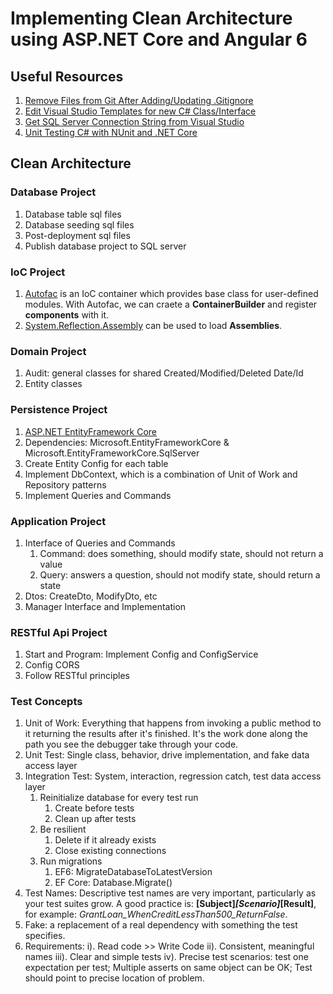 # Implementing Clean Architecture using ASP.NET Core and Angular 6

## Useful Resources
1. [Remove Files from Git After Adding/Updating .Gitignore](https://eric.blog/2014/05/11/remove-files-from-git-addingupdating-gitignore/)
2. [Edit Visual Studio Templates for new C# Class/Interface](https://stackoverflow.com/questions/2072687/how-do-i-edit-the-visual-studio-templates-for-new-c-sharp-class-interface)
3. [Get SQL Server Connection String from Visual Studio](https://www.codeproject.com/Tips/592675/Get-SQL-Server-Database-Connection-String-Easily-f) 
4. [Unit Testing C# with NUnit and .NET Core](https://docs.microsoft.com/en-us/dotnet/core/testing/unit-testing-with-nunit)

## Clean Architecture

### Database Project
1. Database table sql files
2. Database seeding sql files
3. Post-deployment sql files
4. Publish database project to SQL server

### IoC Project
1. [Autofac](https://autofaccn.readthedocs.io/en/latest/getting-started/index.html) is an IoC container which provides base class for user-defined modules. With Autofac, we can craete a **ContainerBuilder** and register **components** with it.  
2. [System.Reflection.Assembly](https://docs.microsoft.com/en-us/dotnet/api/system.reflection?view=netframework-4.7.2) can be used to load **Assemblies**.

### Domain Project
1. Audit: general classes for shared Created/Modified/Deleted Date/Id
2. Entity classes

### Persistence Project
1. [ASP.NET EntityFramework Core](https://docs.microsoft.com/en-us/ef/core/)
2. Dependencies: Microsoft.EntityFrameworkCore & Microsoft.EntityFrameworkCore.SqlServer
3. Create Entity Config for each table
4. Implement DbContext, which is a combination of Unit of Work and Repository patterns 
5. Implement Queries and Commands

### Application Project
1. Interface of Queries and Commands
    1. Command: does something, should modify state, should not return a value
    2. Query: answers a question, should not modify state, should return a state
2. Dtos: CreateDto, ModifyDto, etc
3. Manager Interface and Implementation

### RESTful Api Project
1. Start and Program: Implement Config and ConfigService
2. Config CORS
3. Follow RESTful principles

### Test Concepts
1. Unit of Work: Everything that happens from invoking a public method to it returning the results after it's finished. It's the work done along the path you see the debugger take through your code.
2. Unit Test: Single class, behavior, drive implementation, and fake data access layer
3. Integration Test: System, interaction, regression catch, test data access layer
    1. Reinitialize database for every test run
        1. Create before tests
        2. Clean up after tests
    2. Be resilient
        1. Delete if it already exists
        2. Close existing connections
    3. Run migrations
        1. EF6: MigrateDatabaseToLatestVersion
        2. EF Core: Database.Migrate()
4. Test Names: Descriptive test names are very important, particularly as your test suites grow. A good practice is: **[Subject]_[Scenario]_[Result]**, for example: *GrantLoan_WhenCreditLessThan500_ReturnFalse*.        
5. Fake: a replacement of a real dependency with something the test specifies. 
6. Requirements: 
    i). Read code >> Write Code
    ii). Consistent, meaningful names
    iii). Clear and simple tests
    iv). Precise test scenarios: test one expectation per test; Multiple asserts on same object can be OK; Test should point to precise location of problem.  
